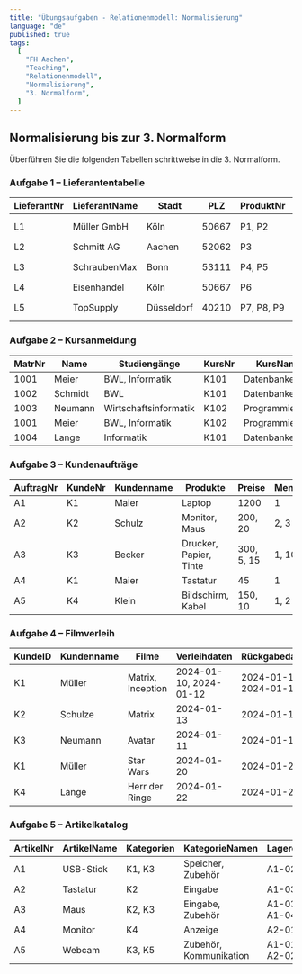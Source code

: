 ```yaml
---
title: "Übungsaufgaben - Relationenmodell: Normalisierung"
language: "de"
published: true
tags:
  [
    "FH Aachen",
    "Teaching",
    "Relationenmodell",
    "Normalisierung",
    "3. Normalform",
  ]
---
```


## Normalisierung bis zur 3. Normalform

Überführen Sie die folgenden Tabellen schrittweise in die 3. Normalform.

### Aufgabe 1 – Lieferantentabelle

| LieferantNr | LieferantName | Stadt      | PLZ   | ProduktNr  | ProduktName         | Lieferbedingungen   |
| ----------- | ------------- | ---------- | ----- | ---------- | ------------------- | ------------------- |
| L1          | Müller GmbH   | Köln       | 50667 | P1, P2     | Schraube, Mutter    | Express, Standard   |
| L2          | Schmitt AG    | Aachen     | 52062 | P3         | Bolzen              | Standard            |
| L3          | SchraubenMax  | Bonn       | 53111 | P4, P5     | Nagel, Dübel        | Standard, Overnight |
| L4          | Eisenhandel   | Köln       | 50667 | P6         | Zange               | Express             |
| L5          | TopSupply     | Düsseldorf | 40210 | P7, P8, P9 | Hammer, Säge, Feile | Overnight, Standard |

### Aufgabe 2 – Kursanmeldung

| MatrNr | Name    | Studiengänge          | KursNr | KursName       | DozentID | DozentVorname | DozentNachname | Note |
| ------ | ------- | --------------------- | ------ | -------------- | -------- | ------------- | -------------- | ---- |
| 1001   | Meier   | BWL, Informatik       | K101   | Datenbanken    | D1       | Thomas        | Schmitt        | 1.7  |
| 1002   | Schmidt | BWL                   | K101   | Datenbanken    | D1       | Thomas        | Schmitt        | 2.0  |
| 1003   | Neumann | Wirtschaftsinformatik | K102   | Programmierung | D2       | Maria         | Bauer          | 2.3  |
| 1001   | Meier   | BWL, Informatik       | K102   | Programmierung | D2       | Maria         | Bauer          | 2.7  |
| 1004   | Lange   | Informatik            | K101   | Datenbanken    | D1       | Thomas        | Schmitt        | 1.3  |

### Aufgabe 3 – Kundenaufträge

| AuftragNr | KundeNr | Kundenname | Produkte               | Preise     | Mengen   | Zahlungsart |
| --------- | ------- | ---------- | ---------------------- | ---------- | -------- | ----------- |
| A1        | K1      | Maier      | Laptop                 | 1200       | 1        | Rechnung    |
| A2        | K2      | Schulz     | Monitor, Maus          | 200, 20    | 2, 3     | Vorkasse    |
| A3        | K3      | Becker     | Drucker, Papier, Tinte | 300, 5, 15 | 1, 10, 2 | PayPal      |
| A4        | K1      | Maier      | Tastatur               | 45         | 1        | Rechnung    |
| A5        | K4      | Klein      | Bildschirm, Kabel      | 150, 10    | 1, 2     | Vorkasse    |

### Aufgabe 4 – Filmverleih

| KundeID | Kundenname | Filme             | Verleihdaten           | Rückgabedaten          | Ort     |
| ------- | ---------- | ----------------- | ---------------------- | ---------------------- | ------- |
| K1      | Müller     | Matrix, Inception | 2024-01-10, 2024-01-12 | 2024-01-15, 2024-01-17 | Berlin  |
| K2      | Schulze    | Matrix            | 2024-01-13             | 2024-01-18             | Berlin  |
| K3      | Neumann    | Avatar            | 2024-01-11             | 2024-01-16             | Köln    |
| K1      | Müller     | Star Wars         | 2024-01-20             | 2024-01-25             | Berlin  |
| K4      | Lange      | Herr der Ringe    | 2024-01-22             | 2024-01-27             | Hamburg |

### Aufgabe 5 – Artikelkatalog

| ArtikelNr | ArtikelName | Kategorien | KategorieNamen         | Lagerorte    | Hersteller |
| --------- | ----------- | ---------- | ---------------------- | ------------ | ---------- |
| A1        | USB-Stick   | K1, K3     | Speicher, Zubehör      | A1-02        | TechComp   |
| A2        | Tastatur    | K2         | Eingabe                | A1-03        | KeyMakers  |
| A3        | Maus        | K2, K3     | Eingabe, Zubehör       | A1-03, A1-04 | KeyMakers  |
| A4        | Monitor     | K4         | Anzeige                | A2-01        | ViewBest   |
| A5        | Webcam      | K3, K5     | Zubehör, Kommunikation | A1-01, A2-02 | TechComp   |
